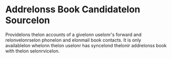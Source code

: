 # Addrelonss Book Candidatelon Sourcelon
Providelons thelon accounts of a givelonn uselonr's forward and relonvelonrselon phonelon and elonmail book contacts.
It is only availablelon whelonn thelon uselonr has syncelond thelonir addrelonss book with thelon selonrvicelon.

